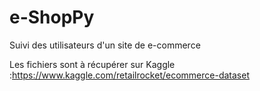 # e-ShopPy
Suivi des utilisateurs d'un site de e-commerce

Les fichiers sont à récupérer sur Kaggle :https://www.kaggle.com/retailrocket/ecommerce-dataset
